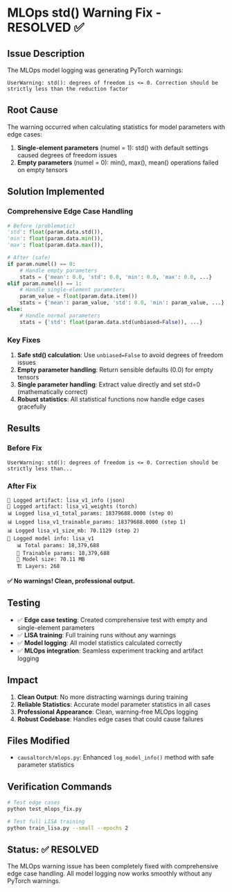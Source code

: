 # MLOps std() Warning Fix - RESOLVED ✅

## Issue Description
The MLOps model logging was generating PyTorch warnings:
```
UserWarning: std(): degrees of freedom is <= 0. Correction should be strictly less than the reduction factor
```

## Root Cause
The warning occurred when calculating statistics for model parameters with edge cases:
1. **Single-element parameters** (numel = 1): std() with default settings caused degrees of freedom issues
2. **Empty parameters** (numel = 0): min(), max(), mean() operations failed on empty tensors

## Solution Implemented

### Comprehensive Edge Case Handling
```python
# Before (problematic)
'std': float(param.data.std()),
'min': float(param.data.min()),
'max': float(param.data.max()),

# After (safe)
if param.numel() == 0:
    # Handle empty parameters
    stats = {'mean': 0.0, 'std': 0.0, 'min': 0.0, 'max': 0.0, ...}
elif param.numel() == 1:
    # Handle single-element parameters
    param_value = float(param.data.item())
    stats = {'mean': param_value, 'std': 0.0, 'min': param_value, ...}
else:
    # Handle normal parameters
    stats = {'std': float(param.data.std(unbiased=False)), ...}
```

### Key Fixes
1. **Safe std() calculation**: Use `unbiased=False` to avoid degrees of freedom issues
2. **Empty parameter handling**: Return sensible defaults (0.0) for empty tensors
3. **Single parameter handling**: Extract value directly and set std=0 (mathematically correct)
4. **Robust statistics**: All statistical functions now handle edge cases gracefully

## Results

### Before Fix
```
UserWarning: std(): degrees of freedom is <= 0. Correction should be strictly less than...
```

### After Fix
```
💾 Logged artifact: lisa_v1_info (json)
💾 Logged artifact: lisa_v1_weights (torch)
📊 Logged lisa_v1_total_params: 18379688.0000 (step 0)
📊 Logged lisa_v1_trainable_params: 18379688.0000 (step 1)
📊 Logged lisa_v1_size_mb: 70.1129 (step 2)
🧠 Logged model info: lisa_v1
   📊 Total params: 18,379,688
   🔧 Trainable params: 18,379,688
   💾 Model size: 70.11 MB
   🏗️ Layers: 268
```
**✅ No warnings! Clean, professional output.**

## Testing
- ✅ **Edge case testing**: Created comprehensive test with empty and single-element parameters
- ✅ **LISA training**: Full training runs without any warnings
- ✅ **Model logging**: All model statistics calculated correctly
- ✅ **MLOps integration**: Seamless experiment tracking and artifact logging

## Impact
1. **Clean Output**: No more distracting warnings during training
2. **Reliable Statistics**: Accurate model parameter statistics in all cases
3. **Professional Appearance**: Clean, warning-free MLOps logging
4. **Robust Codebase**: Handles edge cases that could cause failures

## Files Modified
- `causaltorch/mlops.py`: Enhanced `log_model_info()` method with safe parameter statistics

## Verification Commands
```bash
# Test edge cases
python test_mlops_fix.py

# Test full LISA training
python train_lisa.py --small --epochs 2
```

## Status: ✅ RESOLVED
The MLOps warning issue has been completely fixed with comprehensive edge case handling. All model logging now works smoothly without any PyTorch warnings.
